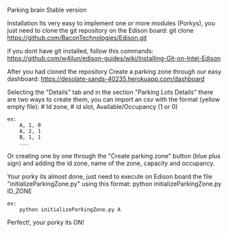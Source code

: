 Parking brain Stable version

Installation
Its very easy to implement one or more modules (Porkys), you just need to clone the git repository on the Edison board:
	git clone https://github.com/BaconTechnologies/Edison.git

if you dont have git installed, follow this commands:
	https://github.com/w4ilun/edison-guides/wiki/Installing-Git-on-Intel-Edison

After you had cloned the repository
Create a parking zone through our easy dashboard:
	https://desolate-sands-40235.herokuapp.com/dashboard

Selecting the "Details" tab and in the section "Parking Lots Details" there are two ways to create them, you can import an csv with the format (yellow empty file):
	# Id zone, # id slot, Available/Occupancy (1 or 0)

	ex:
		A, 1, 0
		A, 2, 1
		B, 1, 1
		...

Or creating one by one through the "Create parking zone" button (blue plus sign) and adding the id zone, name of the zone, capacity and occupancy.

Your porky its almost done, just need to execute on Edison board the file "initializeParkingZone.py" using this format:
	python initializeParkingZone.py ID_ZONE

	ex:
		python initializeParkingZone.py A

Perfect!, your porky its ON!
